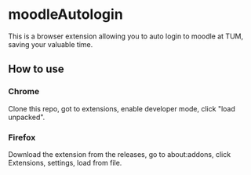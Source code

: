 # moodleAutologin
This is a browser extension allowing you to auto login to moodle at TUM, saving your valuable time.

## How to use
### Chrome
Clone this repo, got to extensions, enable developer mode, click "load unpacked".
### Firefox
Download the extension from the releases, go to about:addons, click Extensions, settings, load from file.
